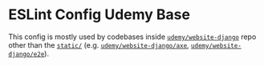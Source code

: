 # ESLint Config Udemy Base

This config is mostly used by codebases inside [`udemy/website-django`](https://github.com/udemy/website-django) repo 
other than the [`static/`](https://github.com/udemy/website-django/tree/master/static/.eslintrc.js) 
(e.g. [`udemy/website-django/axe`](https://github.com/udemy/website-django/tree/master/axe/.eslintrc.js), 
[`udemy/website-django/e2e`](https://github.com/udemy/website-django/tree/master/e2e/.eslintrc.js)).
